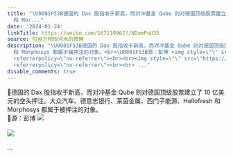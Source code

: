 ```yaml
---
title: "\U0001F53B德国的 Dax 股指收于新高，而对冲基金 Qube 则对德国顶级股票建立了 10 亿美元的空头押注。大众汽车、德意志银行、莱茵金属、西门子能源、Hellofresh
  和 Mor..."
date: '2024-01-24'
linkTitle: https://weibo.com/1671109627/NDomPuU35
source: 包容万物恒河水的微博
description: "\U0001F53B德国的 Dax 股指收于新高，而对冲基金 Qube 则对德国顶级股票建立了 10 亿美元的空头押注。大众汽车、德意志银行、莱茵金属、西门子能源、Hellofresh
  和 Morphosys 都属于被押注的对象。<br>\U0001F53B源：彭博 <img style=\"\" src=\"https://tvax2.sinaimg.cn/large/639b1bfbly1hm58rsxfd0j21zc1504qp.jpg\"
  referrerpolicy=\"no-referrer\"><br><br><img style=\"\" src=\"https://tvax2.sinaimg.cn/large/639b1bfbly1hm58u2053oj20pc086af8.jpg\"
  referrerpolicy=\"no-referrer\"><br><br> ..."
disable_comments: true
---
```

🔻德国的 Dax 股指收于新高，而对冲基金 Qube 则对德国顶级股票建立了 10 亿美元的空头押注。大众汽车、德意志银行、莱茵金属、西门子能源、Hellofresh 和 Morphosys 都属于被押注的对象。<br>🔻源：彭博 <img style="" src="https://tvax2.sinaimg.cn/large/639b1bfbly1hm58rsxfd0j21zc1504qp.jpg" referrerpolicy="no-referrer"><br><br><img style="" src="https://tvax2.sinaimg.cn/large/639b1bfbly1hm58u2053oj20pc086af8.jpg" referrerpolicy="no-referrer"><br><br> ...